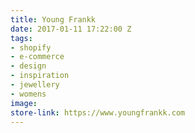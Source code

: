 ```yaml
---
title: Young Frankk
date: 2017-01-11 17:22:00 Z
tags:
- shopify
- e-commerce
- design
- inspiration
- jewellery
- womens
image: 
store-link: https://www.youngfrankk.com
---
```


